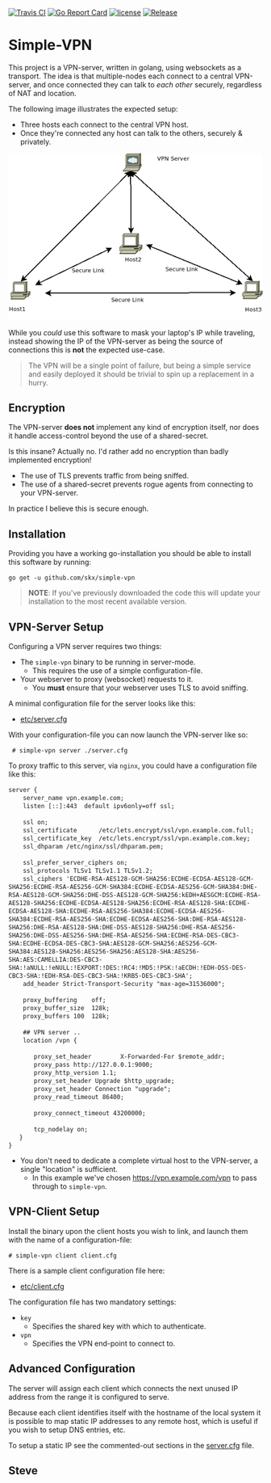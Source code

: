 [![Travis CI](https://img.shields.io/travis/skx/simple-vpn/master.svg?style=flat-square)](https://travis-ci.org/skx/simple-vpn)
[![Go Report Card](https://goreportcard.com/badge/github.com/skx/simple-vpn)](https://goreportcard.com/report/github.com/skx/simple-vpn)
[![license](https://img.shields.io/github/license/skx/simple-vpn.svg)](https://github.com/skx/simple-vpn/blob/master/LICENSE)
[![Release](https://img.shields.io/github/release/skx/simple-vpn.svg)](https://github.com/skx/simple-vpn/releases/latest)

# Simple-VPN

This project is a VPN-server, written in golang, using websockets as a transport.  The idea is that multiple-nodes each connect to a central VPN-server, and once connected they can talk to _each other_ securely, regardless of NAT and location.

The following image illustrates the expected setup:

* Three hosts each connect to the central VPN host.
* Once they're connected any host can talk to the others, securely & privately.

![Screenshot](_media/vpn.png)

While you _could_ use this software to mask your laptop's IP while traveling, instead showing the IP of the VPN-server as being the source of connections this is __not__ the expected use-case.

> The VPN will be a single point of failure, but being a simple service and easily deployed it should be trivial to spin up a replacement in a hurry.


## Encryption

The VPN-server __does not__ implement any kind of encryption itself, nor does it handle access-control beyond the use of a shared-secret.

Is this insane?  Actually no.  I'd rather add no encryption than badly implemented encryption!

* The use of TLS prevents traffic from being sniffed.
* The use of a shared-secret prevents rogue agents from connecting to your VPN-server.

In practice I believe this is secure enough.


## Installation

Providing you have a working go-installation you should be able to
install this software by running:

    go get -u github.com/skx/simple-vpn

> **NOTE**: If you've previously downloaded the code this will update your installation to the most recent available version.



## VPN-Server Setup

Configuring a VPN server requires two things:

* The `simple-vpn` binary to be running in server-mode.
  * This requires the use of a simple configuration-file.
* Your webserver to proxy (websocket) requests to it.
  * You __must__ ensure that your webserver uses TLS to avoid sniffing.

A minimal configuration file for the server looks like this:

* [etc/server.cfg](etc/server.cfg)

With your configuration-file you can now launch the VPN-server like so:

     # simple-vpn server ./server.cfg

To proxy traffic to this server, via `nginx`, you could have a configuration file like this:

    server {
        server_name vpn.example.com;
        listen [::]:443  default ipv6only=off ssl;

        ssl on;
        ssl_certificate      /etc/lets.encrypt/ssl/vpn.example.com.full;
        ssl_certificate_key  /etc/lets.encrypt/ssl/vpn.example.com.key;
        ssl_dhparam /etc/nginx/ssl/dhparam.pem;

        ssl_prefer_server_ciphers on;
        ssl_protocols TLSv1 TLSv1.1 TLSv1.2;
        ssl_ciphers 'ECDHE-RSA-AES128-GCM-SHA256:ECDHE-ECDSA-AES128-GCM-SHA256:ECDHE-RSA-AES256-GCM-SHA384:ECDHE-ECDSA-AES256-GCM-SHA384:DHE-RSA-AES128-GCM-SHA256:DHE-DSS-AES128-GCM-SHA256:kEDH+AESGCM:ECDHE-RSA-AES128-SHA256:ECDHE-ECDSA-AES128-SHA256:ECDHE-RSA-AES128-SHA:ECDHE-ECDSA-AES128-SHA:ECDHE-RSA-AES256-SHA384:ECDHE-ECDSA-AES256-SHA384:ECDHE-RSA-AES256-SHA:ECDHE-ECDSA-AES256-SHA:DHE-RSA-AES128-SHA256:DHE-RSA-AES128-SHA:DHE-DSS-AES128-SHA256:DHE-RSA-AES256-SHA256:DHE-DSS-AES256-SHA:DHE-RSA-AES256-SHA:ECDHE-RSA-DES-CBC3-SHA:ECDHE-ECDSA-DES-CBC3-SHA:AES128-GCM-SHA256:AES256-GCM-SHA384:AES128-SHA256:AES256-SHA256:AES128-SHA:AES256-SHA:AES:CAMELLIA:DES-CBC3-SHA:!aNULL:!eNULL:!EXPORT:!DES:!RC4:!MD5:!PSK:!aECDH:!EDH-DSS-DES-CBC3-SHA:!EDH-RSA-DES-CBC3-SHA:!KRB5-DES-CBC3-SHA';
        add_header Strict-Transport-Security "max-age=31536000";

        proxy_buffering    off;
        proxy_buffer_size  128k;
        proxy_buffers 100  128k;

        ## VPN server ..
        location /vpn {

           proxy_set_header        X-Forwarded-For $remote_addr;
           proxy_pass http://127.0.0.1:9000;
           proxy_http_version 1.1;
           proxy_set_header Upgrade $http_upgrade;
           proxy_set_header Connection "upgrade";
           proxy_read_timeout 86400;

           proxy_connect_timeout 43200000;

           tcp_nodelay on;
       }
    }

* You don't need to dedicate a complete virtual host to the VPN-server, a single "location" is sufficient.
  * In this example we've chosen https://vpn.example.com/vpn to pass through to `simple-vpn`.


## VPN-Client Setup

Install the binary upon the client hosts you wish to link, and launch them with the name of a configuration-file:

    # simple-vpn client client.cfg

There is a sample client configuration file here:

* [etc/client.cfg](etc/client.cfg)

The configuration file has two mandatory settings:

* `key`
  * Specifies the shared key with which to authenticate.
* `vpn`
  * Specifies the VPN end-point to connect to.



## Advanced Configuration

The server will assign each client which connects the next unused
IP address from the range it is configured to serve.

Because each client identifies itself with the hostname of the local
system it is possible to map static IP addresses to any remote host,
which is useful if you wish to setup DNS entries, etc.

To setup a static IP see the commented-out sections in the [server.cfg](etc/server.cfg) file.


Steve
--
